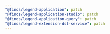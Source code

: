 ```yaml
---
"@finos/legend-application": patch
"@finos/legend-application-studio": patch
"@finos/legend-application-query": patch
"@finos/legend-extension-dsl-service": patch
---
```

